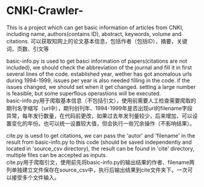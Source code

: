 # CNKI-Crawler-
This is a project which can get basic information of articles from CNKI, including name, authors(contains ID), abstract, keywords, volume and citations. 可以获取知网上的论文基本信息，包括作者（包括ID），摘要，关键词，页数、引文等

basic-info.py is used to get basci information of papers(citations are not included), we should check the abbreviation of the journal and fill it in first several lines of the code. established year, wether has got anomalous urls during 1994-1999, issues per year is also needed filling in the code. if the issues changed, we should set when it get changed. setting a large number is feasible, but some superflous operastions will be executed.  
basic-info.py用于爬取基本信息（不包括引文），使用前需要人工检查需要爬取的期刊名字缩写（url中），期刊创刊年、1994-1999年是否出现url的filename字段异常，每年发行数量，在代码前更改，如果过去年发刊量较少，后来增加，可以设置变化的年份。也可以统一设置较大值，但会执行一些冗余操作（不影响结果）。

cite.py is uesd to get citations, we can pass the 'autor' and 'filename' in the result from basic-info.py to this code (should be saved independently and located in 'source_csv directory), the result can be found in 'cite' directory, multiple files can be accepted as inputs.  
cite.py用于爬取引文，使用前先将basic-info.py的输出结果的作者、filename两列单独建立文件保存在source_csv中，执行后输出结果到cite文件夹下。一次可以接受多个文件输入。

